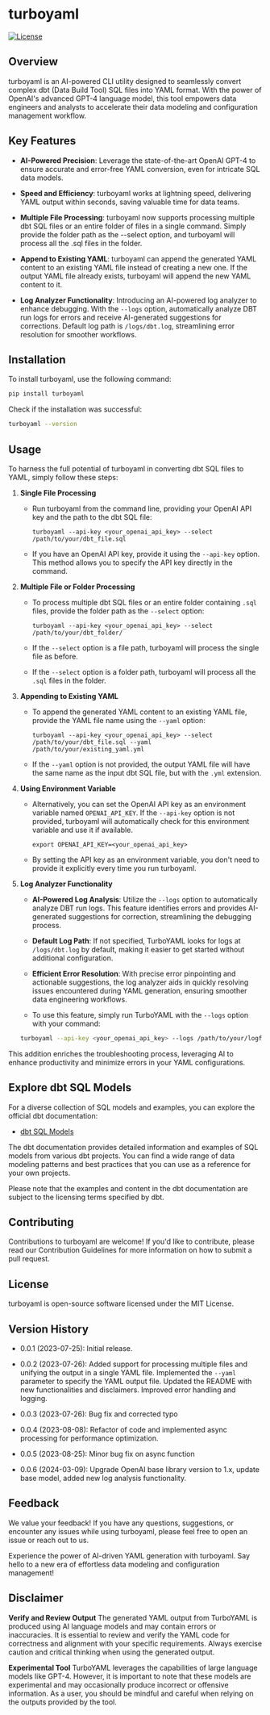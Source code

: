 # turboyaml

[![License](https://img.shields.io/badge/license-MIT-blue.svg)](https://opensource.org/licenses/MIT)

## Overview

turboyaml is an AI-powered CLI utility designed to seamlessly convert complex dbt (Data Build Tool) SQL files into YAML format. With the power of OpenAI's advanced GPT-4 language model, this tool empowers data engineers and analysts to accelerate their data modeling and configuration management workflow.

## Key Features

- **AI-Powered Precision**: Leverage the state-of-the-art OpenAI GPT-4 to ensure accurate and error-free YAML conversion, even for intricate SQL data models.

- **Speed and Efficiency**: turboyaml works at lightning speed, delivering YAML output within seconds, saving valuable time for data teams.

- **Multiple File Processing**: turboyaml now supports processing multiple dbt SQL files or an entire folder of files in a single command. Simply provide the folder path as the --select option, and turboyaml will process all the .sql files in the folder.

- **Append to Existing YAML**: turboyaml can append the generated YAML content to an existing YAML file instead of creating a new one. If the output YAML file already exists, turboyaml will append the new YAML content to it.

- **Log Analyzer Functionality**: Introducing an AI-powered log analyzer to enhance debugging. With the `--logs` option, automatically analyze DBT run logs for errors and receive AI-generated suggestions for corrections. Default log path is `/logs/dbt.log`, streamlining error resolution for smoother workflows.

## Installation

To install turboyaml, use the following command:

```bash
pip install turboyaml
```

Check if the installation was successful:

```bash
turboyaml --version
```

## Usage

To harness the full potential of turboyaml in converting dbt SQL files to YAML, simply follow these steps:

1. **Single File Processing**

   - Run turboyaml from the command line, providing your OpenAI API key and the path to the dbt SQL file:

     ```
     turboyaml --api-key <your_openai_api_key> --select /path/to/your/dbt_file.sql
     ```

   - If you have an OpenAI API key, provide it using the `--api-key` option. This method allows you to specify the API key directly in the command.

2. **Multiple File or Folder Processing**

   - To process multiple dbt SQL files or an entire folder containing `.sql` files, provide the folder path as the `--select` option:

     ```
     turboyaml --api-key <your_openai_api_key> --select /path/to/your/dbt_folder/
     ```

   - If the `--select` option is a file path, turboyaml will process the single file as before.

   - If the `--select` option is a folder path, turboyaml will process all the `.sql` files in the folder.

3. **Appending to Existing YAML**

   - To append the generated YAML content to an existing YAML file, provide the YAML file name using the `--yaml` option:

     ```
     turboyaml --api-key <your_openai_api_key> --select /path/to/your/dbt_file.sql --yaml /path/to/your/existing_yaml.yml
     ```

   - If the `--yaml` option is not provided, the output YAML file will have the same name as the input dbt SQL file, but with the `.yml` extension.

4. **Using Environment Variable**

   - Alternatively, you can set the OpenAI API key as an environment variable named `OPENAI_API_KEY`. If the `--api-key` option is not provided, turboyaml will automatically check for this environment variable and use it if available.

     ```
     export OPENAI_API_KEY=<your_openai_api_key>
     ```

   - By setting the API key as an environment variable, you don't need to provide it explicitly every time you run turboyaml.

5. **Log Analyzer Functionality**

   - **AI-Powered Log Analysis**: Utilize the `--logs` option to automatically analyze DBT run logs. This feature identifies errors and provides AI-generated suggestions for correction, streamlining the debugging process.

   - **Default Log Path**: If not specified, TurboYAML looks for logs at `/logs/dbt.log` by default, making it easier to get started without additional configuration.

   - **Efficient Error Resolution**: With precise error pinpointing and actionable suggestions, the log analyzer aids in quickly resolving issues encountered during YAML generation, ensuring smoother data engineering workflows.

    - To use this feature, simply run TurboYAML with the `--logs` option with your command:

    ```bash
    turboyaml --api-key <your_openai_api_key> --logs /path/to/your/logfile.log
    ```

This addition enriches the troubleshooting process, leveraging AI to enhance productivity and minimize errors in your YAML configurations.

## Explore dbt SQL Models

For a diverse collection of SQL models and examples, you can explore the official dbt documentation:

- [dbt SQL Models](https://docs.getdbt.com/docs/build/sql-models)

The dbt documentation provides detailed information and examples of SQL models from various dbt projects. You can find a wide range of data modeling patterns and best practices that you can use as a reference for your own projects.

Please note that the examples and content in the dbt documentation are subject to the licensing terms specified by dbt.

## Contributing

Contributions to turboyaml are welcome! If you'd like to contribute, please read our Contribution Guidelines for more information on how to submit a pull request.

## License

turboyaml is open-source software licensed under the MIT License.

## Version History

- 0.0.1 (2023-07-25): Initial release.

- 0.0.2 (2023-07-26): Added support for processing multiple files and unifying the output in a single YAML file. Implemented the `--yaml` parameter to specify the YAML output file. Updated the README with new functionalities and disclaimers. Improved error handling and logging.

- 0.0.3 (2023-07-26): Bug fix and corrected typo

- 0.0.4 (2023-08-08): Refactor of code and implemented async processing for performance optimization.

- 0.0.5 (2023-08-25): Minor bug fix on async function

- 0.0.6 (2024-03-09): Upgrade OpenAI base library version to 1.x, update base model, added new log analysis functionality.

## Feedback

We value your feedback! If you have any questions, suggestions, or encounter any issues while using turboyaml, please feel free to open an issue or reach out to us.

Experience the power of AI-driven YAML generation with turboyaml. Say hello to a new era of effortless data modeling and configuration management!

## Disclaimer

**Verify and Review Output**
The generated YAML output from TurboYAML is produced using AI language models and may contain errors or inaccuracies. It is essential to review and verify the YAML code for correctness and alignment with your specific requirements. Always exercise caution and critical thinking when using the generated output.

**Experimental Tool**
TurboYAML leverages the capabilities of large language models like GPT-4. However, it is important to note that these models are experimental and may occasionally produce incorrect or offensive information. As a user, you should be mindful and careful when relying on the outputs provided by the tool.
